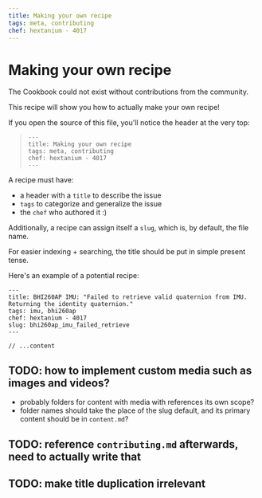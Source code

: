 ```yaml
---
title: Making your own recipe
tags: meta, contributing
chef: hextanium - 4017
---
```


# Making your own recipe

The Cookbook could not exist without contributions from the community.

This recipe will show you how to actually make your own recipe!

If you open the source of this file, you'll notice the header at the very top:

> ```
> ---
> title: Making your own recipe
> tags: meta, contributing
> chef: hextanium - 4017
> ---
> ```

A recipe must have:
- a header with a `title` to describe the issue
- `tags` to categorize and generalize the issue
- the `chef` who authored it :)

Additionally, a recipe can assign itself a `slug`, which is, by default, the file name.

For easier indexing + searching, the title should be put in simple present tense.

Here's an example of a potential recipe:

```
---
title: BHI260AP IMU: "Failed to retrieve valid quaternion from IMU. Returning the identity quaternion."
tags: imu, bhi260ap
chef: hextanium - 4017
slug: bhi260ap_imu_failed_retrieve
---

// ...content
```

## TODO: how to implement custom media such as images and videos?
- probably folders for content with media with references its own scope?
- folder names should take the place of the slug default, and its primary content should be in `content.md`?

## TODO: reference `contributing.md` afterwards, need to actually write that

## TODO: make title duplication irrelevant